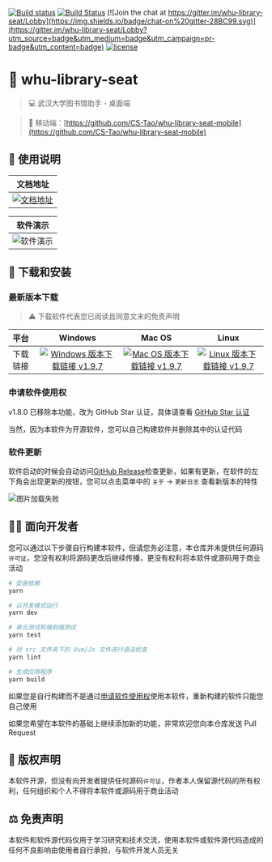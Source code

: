 [![Build status](https://ci.appveyor.com/api/projects/status/qq2adqaxv6vfj7di/branch/master?svg=true)](https://ci.appveyor.com/project/CS-Tao/whu-library-seat/branch/master)
[![Build Status](https://travis-ci.com/CS-Tao/whu-library-seat.svg?branch=master)](https://travis-ci.com/CS-Tao/whu-library-seat)
[![Join the chat at https://gitter.im/whu-library-seat/Lobby](https://img.shields.io/badge/chat-on%20gitter-28BC99.svg)](https://gitter.im/whu-library-seat/Lobby?utm_source=badge&utm_medium=badge&utm_campaign=pr-badge&utm_content=badge)
[![license](https://img.shields.io/badge/license-none-yellow.svg)](#版权声明)

# 🏢 whu-library-seat

> 💻 武汉大学图书馆助手 - 桌面端

> 📲 移动端：[https://github.com/CS-Tao/whu-library-seat-mobile](https://github.com/CS-Tao/whu-library-seat-mobile)

## 📗 使用说明

|文档地址|
| :---: |
| [![文档地址](https://img.shields.io/badge/文档地址-vuepress-blightgreen.svg)](https://home.cs-tao.cc/whu-library-seat/)|

|软件演示|
| :---: |
| ![软件演示](https://home.cs-tao.cc/github-content/contents/github/whu-library-seat/full.gif)|

## 🚀 下载和安装

### 最新版本下载

> ⚠️ 下载软件代表您已阅读且同意文末的免责声明

| 平台     |                                                                                           Windows                                                                                           |                                                                                           Mac OS                                                                                            |                                                                                                Linux                                                                                                |
| :------- | :-----------------------------------------------------------------------------------------------------------------------------------------------------------------------------------------: | :-----------------------------------------------------------------------------------------------------------------------------------------------------------------------------------------: | :-------------------------------------------------------------------------------------------------------------------------------------------------------------------------------------------------: |
| 下载链接 | [![Windows 版本下载链接 v1.9.7](https://img.shields.io/badge/v1.9.7-Windows-limegreen.svg)](https://github.com/CS-Tao/whu-library-seat/releases/download/v1.9.7/whu-library-seat-1.9.7.exe) | [![Mac OS 版本下载链接 v1.9.7](https://img.shields.io/badge/v1.9.7-Mac%20OS-limegreen.svg)](https://github.com/CS-Tao/whu-library-seat/releases/download/v1.9.7/whu-library-seat-1.9.7.dmg) | [![Linux 版本下载链接 v1.9.7](https://img.shields.io/badge/v1.9.7-Linux-limegreen.svg)](https://github.com/CS-Tao/whu-library-seat/releases/download/v1.9.7/whu-library-seat-1.9.7-x86_64.AppImage) |

### 申请软件使用权

v1.8.0 已移除本功能，改为 GitHub Star 认证，具体请查看 [GitHub Star 认证](https://home.cs-tao.cc/whu-library-seat/specification/auth.html)

当然，因为本软件为开源软件，您可以自己构建软件并删除其中的认证代码

### 软件更新

软件启动的时候会自动访问[GitHub Release](https://github.com/CS-Tao/whu-library-seat/releases/latest)检查更新，如果有更新，在软件的左下角会出现更新的按钮，您可以点击菜单中的 `关于` -> `更新日志` 查看新版本的特性

![图片加载失败](https://home.cs-tao.cc/github-content/contents/github/whu-library-seat/update.png)

## 👨‍💻 面向开发者

您可以通过以下步骤自行构建本软件，但请您务必注意，本仓库并未提供任何源码`许可证`，您没有权利将源码更改后继续传播，更没有权利将本软件或源码用于商业活动

```bash
# 安装依赖
yarn

# 以开发模式运行
yarn dev

# 单元测试和端到端测试
yarn test

# 对 src 文件夹下的 Vue/Js 文件进行语法检查
yarn lint

# 生成应用程序
yarn build
```

如果您是自行构建而不是通过[申请软件使用权](#申请软件使用权)使用本软件，重新构建的软件只能您自己使用

如果您希望在本软件的基础上继续添加新的功能，非常欢迎您向本仓库发送 Pull Request

## 📑 版权声明

本软件开源，但没有向开发者提供任何源码`许可证`，作者本人保留源代码的所有权利，任何组织和个人不得将本软件或源码用于商业活动

## ⚖️ 免责声明

本软件和软件源代码仅用于学习研究和技术交流，使用本软件或软件源代码造成的任何不良影响由使用者自行承担，与软件开发人员无关
